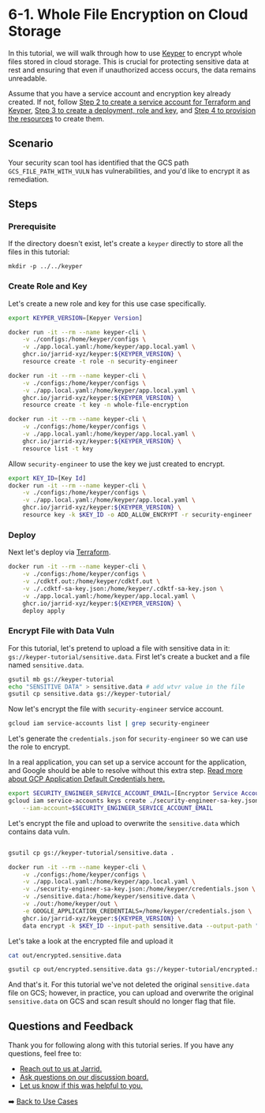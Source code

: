 # 6-1. Whole File Encryption on Cloud Storage

In this tutorial, we will walk through how to use [Keyper](https://jarrid.xyz/keyper) to encrypt whole files stored in cloud storage. This is crucial for protecting sensitive data at rest and ensuring that even if unauthorized access occurs, the data remains unreadable.

Assume that you have a service account and encryption key already created. If not, follow [Step 2 to create a service account for Terraform and Keyper](../../2-create-app-configuration-and-credentials/README.md), [Step 3 to create a deployment, role and key](../../3-create-deployment-role-and-key/README.md), and [Step 4 to provision the resources](../../4-deploy-via-terraform/README.md) to create them.

## Scenario

Your security scan tool has identified that the GCS path `GCS_FILE_PATH_WITH_VULN` has vulnerabilities, and you'd like to encrypt it as remediation.

## Steps

### Prerequisite

If the directory doesn't exist, let's create a `keyper` directly to store all the files in this tutorial:

```
mkdir -p ../../keyper
```

### Create Role and Key

Let's create a new role and key for this use case specifically.

```sh {"cwd":"../../keyper","id":"01J4NSCMFRNYEHYTFKXW8ZGD0G"}
export KEYPER_VERSION=[Kepyer Version]

docker run -it --rm --name keyper-cli \
    -v ./configs:/home/keyper/configs \
    -v ./app.local.yaml:/home/keyper/app.local.yaml \
    ghcr.io/jarrid-xyz/keyper:${KEYPER_VERSION} \
    resource create -t role -n security-engineer

docker run -it --rm --name keyper-cli \
    -v ./configs:/home/keyper/configs \
    -v ./app.local.yaml:/home/keyper/app.local.yaml \
    ghcr.io/jarrid-xyz/keyper:${KEYPER_VERSION} \
    resource create -t key -n whole-file-encryption
```

```sh {"cwd":"../../keyper","id":"01J4NSJ2480MN80K6235P20FM5"}
docker run -it --rm --name keyper-cli \
    -v ./configs:/home/keyper/configs \
    -v ./app.local.yaml:/home/keyper/app.local.yaml \
    ghcr.io/jarrid-xyz/keyper:${KEYPER_VERSION} \
    resource list -t key
```

Allow `security-engineer` to use the key we just created to encrypt.

```sh {"cwd":"../../keyper","id":"01J4NTFEBVQS3D3ZX3R9WE4B9R"}
export KEY_ID=[Key Id]
docker run -it --rm --name keyper-cli \
    -v ./configs:/home/keyper/configs \
    -v ./app.local.yaml:/home/keyper/app.local.yaml \
    ghcr.io/jarrid-xyz/keyper:${KEYPER_VERSION} \
    resource key -k $KEY_ID -o ADD_ALLOW_ENCRYPT -r security-engineer
```

### Deploy

Next let's deploy via [Terraform](https://developer.hashicorp.com/terraform).

```sh {"cwd":"../../keyper","id":"01J4NSKZP9FEZM88WTE49TFZWX"}
docker run -it --rm --name keyper-cli \
    -v ./configs:/home/keyper/configs \
    -v ./cdktf.out:/home/keyper/cdktf.out \
    -v ./.cdktf-sa-key.json:/home/keyper/.cdktf-sa-key.json \
    -v ./app.local.yaml:/home/keyper/app.local.yaml \
    ghcr.io/jarrid-xyz/keyper:${KEYPER_VERSION} \
    deploy apply
```

### Encrypt File with Data Vuln

For this tutorial, let's pretend to upload a file with sensitive data in it: `gs://keyper-tutorial/sensitive.data`. First let's create a bucket and a file named `sensitive.data`.

```sh {"cwd":"../../keyper","id":"01J4NSXK65MVCYC8Q21198CAE0"}
gsutil mb gs://keyper-tutorial
echo "SENSITIVE DATA" > sensitive.data # add wtvr value in the file
gsutil cp sensitive.data gs://keyper-tutorial/
```

Now let's encrypt the file with `security-engineer` service account.

```sh {"id":"01J4NT720X5PAHG9WC0RMRGBHN"}
gcloud iam service-accounts list | grep security-engineer
```

Let's generate the `credentials.json` for `security-engineer` so we can use the role to encrypt.

 In a real application, you can set up a service account for the application, and Google should be able to resolve without this extra step. [Read more about GCP Application Default Credentials here.](https://cloud.google.com/docs/authentication/provide-credentials-adc)

```sh {"cwd":"../../keyper","id":"01J4NT720X5PAHG9WC0SCMWYHN"}
export SECURITY_ENGINEER_SERVICE_ACCOUNT_EMAIL=[Encryptor Service Account Email]
gcloud iam service-accounts keys create ./security-engineer-sa-key.json \
    --iam-account=$SECURITY_ENGINEER_SERVICE_ACCOUNT_EMAIL
```

Let's encrypt the file and upload to overwrite the `sensitive.data` which contains data vuln.

```sh {"cwd":"../../keyper","id":"01J4NV9PAG3GQDNSE370Q8W5HK"}

gsutil cp gs://keyper-tutorial/sensitive.data .

docker run -it --rm --name keyper-cli \
    -v ./configs:/home/keyper/configs \
    -v ./app.local.yaml:/home/keyper/app.local.yaml \
    -v ./security-engineer-sa-key.json:/home/keyper/credentials.json \
    -v ./sensitive.data:/home/keyper/sensitive.data \
    -v ./out:/home/keyper/out \
    -e GOOGLE_APPLICATION_CREDENTIALS=/home/keyper/credentials.json \
    ghcr.io/jarrid-xyz/keyper:${KEYPER_VERSION} \
    data encrypt -k $KEY_ID --input-path sensitive.data --output-path "out/encrypted.sensitive.data"
```

Let's take a look at the encrypted file and upload it

```sh {"cwd":"../../keyper","id":"01J4R5VW41A47EWNF4D5CDJNZJ"}
cat out/encrypted.sensitive.data

gsutil cp out/encrypted.sensitive.data gs://keyper-tutorial/encrypted.sensitive.data
```

And that's it. For this tutorial we've not deleted the original `sensitive.data` file on GCS; however, in practice, you can upload and overwrite the original `sensitive.data` on GCS and scan result should no longer flag that file.

## Questions and Feedback

Thank you for following along with this tutorial series. If you have any questions, feel free to:

- [Reach out to us at Jarrid.](https://jarrid.xyz/#contact)
- [Ask questions on our discussion board.](https://github.com/orgs/jarrid-xyz/discussions)
- [Let us know if this was helpful to you.](https://tally.so/r/wMLEA8)

➡️ [Back to Use Cases](../README.md)
